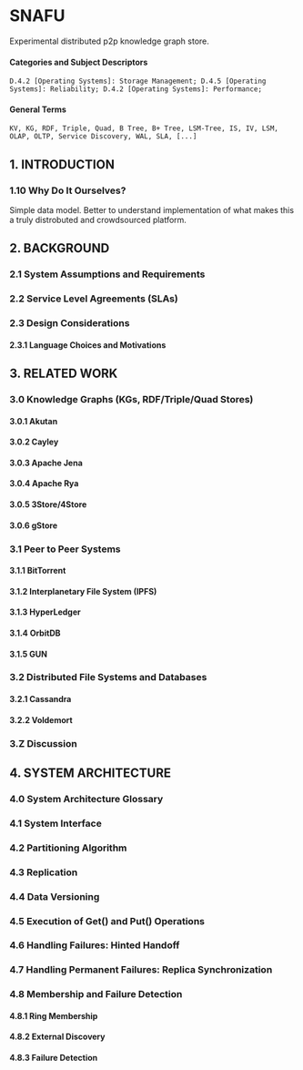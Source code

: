 # SNAFU  
Experimental distributed p2p knowledge graph store.  
  
#### Categories and Subject Descriptors
    D.4.2 [Operating Systems]: Storage Management; D.4.5 [Operating Systems]: Reliability; D.4.2 [Operating Systems]: Performance;
    
#### General Terms
    KV, KG, RDF, Triple, Quad, B Tree, B+ Tree, LSM-Tree, IS, IV, LSM, OLAP, OLTP, Service Discovery, WAL, SLA, [...]  
    
## 1. INTRODUCTION
### 1.10 Why Do It Ourselves?
Simple data model. Better to understand implementation of what makes this a truly distrobuted and crowdsourced platform. 
    
## 2. BACKGROUND
### 2.1 System Assumptions and Requirements  
### 2.2 Service Level Agreements (SLAs)  
### 2.3 Design Considerations  
#### 2.3.1 Language Choices and Motivations  
  
## 3. RELATED WORK  
### 3.0 Knowledge Graphs (KGs, RDF/Triple/Quad Stores)  
#### 3.0.1 Akutan
#### 3.0.2 Cayley
#### 3.0.3 Apache Jena
#### 3.0.4 Apache Rya
#### 3.0.5 3Store/4Store
#### 3.0.6 gStore
### 3.1 Peer to Peer Systems  
#### 3.1.1 BitTorrent  
#### 3.1.2 Interplanetary File System (IPFS)
#### 3.1.3 HyperLedger  
#### 3.1.4 OrbitDB
#### 3.1.5 GUN
### 3.2 Distributed File Systems and Databases
#### 3.2.1 Cassandra
#### 3.2.2 Voldemort
### 3.Z Discussion  
 
## 4. SYSTEM ARCHITECTURE  
### 4.0 System Architecture Glossary  
### 4.1 System Interface  
### 4.2 Partitioning Algorithm  
### 4.3 Replication  
### 4.4 Data Versioning  
### 4.5 Execution of Get() and Put() Operations  
### 4.6 Handling Failures: Hinted Handoff  
### 4.7 Handling Permanent Failures: Replica Synchronization  
### 4.8 Membership and Failure Detection  
#### 4.8.1 Ring Membership  
#### 4.8.2 External Discovery  
#### 4.8.3 Failure Detection
